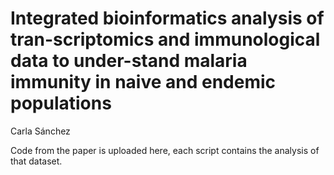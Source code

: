 # Integrated bioinformatics analysis of tran-scriptomics and immunological data to under-stand malaria immunity in naive and endemic populations

Carla Sánchez

Code from the paper is uploaded here, each script contains the analysis of that dataset. 

